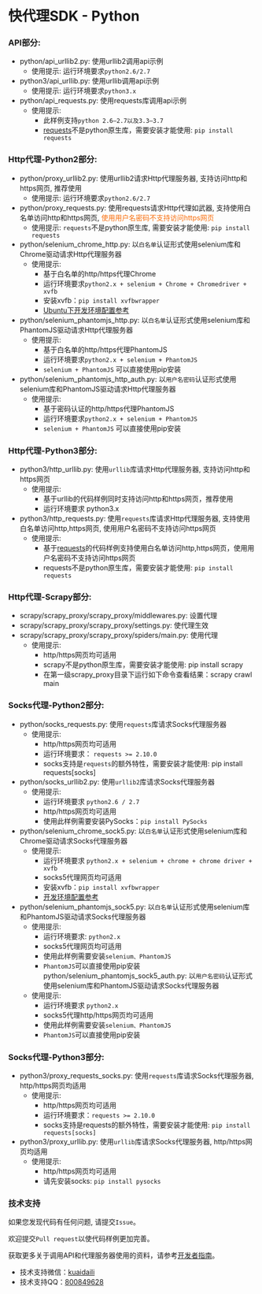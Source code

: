 # 快代理SDK - Python

### API部分:
* python/api_urllib2.py: 使用urllib2调用api示例
	* 使用提示: 运行环境要求`python2.6/2.7`
* python3/api_urllib.py: 使用urllib调用api示例
	* 使用提示: 运行环境要求`python3.x`
* python/api_requests.py: 使用requests库调用api示例
	* 使用提示:
		* 此样例支持`python 2.6—2.7以及3.3—3.7`
		* [requests](http://docs.python-requests.org/zh_CN/latest/)不是python原生库，需要安装才能使用: `pip install requests`

### Http代理-Python2部分:
* python/proxy_urllib2.py: 使用urllib2请求Http代理服务器, 支持访问http和https网页, 推荐使用
	* 使用提示: 运行环境要求`python2.6/2.7`
* python/proxy_requests.py: 使用requests请求Http代理如武器, 支持使用白名单访问http和https网页, <font color="#f96e0c">使用用户名密码不支持访问https网页</font>
	* 使用提示: `requests`不是python原生库, 需要安装才能使用: `pip install requests`
* python/selenium_chrome_http.py: 以`白名单`认证形式使用selenium库和Chrome驱动请求Http代理服务器
	* 使用提示:
		* 基于白名单的http/https代理Chrome
		* 运行环境要求`python2.x + selenium + Chrome + Chromedriver + xvfb`
		* 安装xvfb：`pip install xvfbwrapper`
		* [Ubuntu下开发环境配置参考](https://christopher.su/2015/selenium-chromedriver-ubuntu/)
* python/selenium_phantomjs_http.py: 以`白名单`认证形式使用selenium库和PhantomJS驱动请求Http代理服务器
	* 使用提示:
		* 基于白名单的http/https代理PhantomJS
		* 运行环境要求`python2.x + selenium + PhantomJS`
		* `selenium + PhantomJS` 可以直接使用pip安装
* python/selenium_phantomjs_http_auth.py: 以`用户名密码`认证形式使用selenium库和PhantomJS驱动请求Http代理服务器
	* 使用提示:
		* 基于密码认证的http/https代理PhantomJS
		* 运行环境要求`python2.x + selenium + PhantomJS`
		* `selenium + PhantomJS` 可以直接使用pip安装

### Http代理-Python3部分:
* python3/http_urllib.py: 使用`urllib`库请求Http代理服务器, 支持访问http和https网页
	* 使用提示:
		* 基于urllib的代码样例同时支持访问http和https网页，推荐使用
		* 运行环境要求 python3.x
* python3/http_requests.py: 使用`requests`库请求Http代理服务器, 支持使用白名单访问http,https网页, <font>使用用户名密码不支持访问https网页</font>
	* 使用提示:
		* 基于[requests](http://docs.python-requests.org/zh_CN/latest/)的代码样例支持使用白名单访问http,https网页，使用用户名密码不支持访问https网页
		* requests不是python原生库，需要安装才能使用: `pip install requests`

### Http代理-Scrapy部分:
* scrapy/scrapy_proxy/scrapy_proxy/middlewares.py: 设置代理
* scrapy/scrapy_proxy/scrapy_proxy/settings.py: 使代理生效
* scrapy/scrapy_proxy/scrapy_proxy/spiders/main.py: 使用代理
	* 使用提示:
		* http/https网页均可适用
		* scrapy不是python原生库，需要安装才能使用: pip install scrapy
		* 在第一级scrapy_proxy目录下运行如下命令查看结果：scrapy crawl main

### Socks代理-Python2部分:
* python/socks_requests.py: 使用`requests`库请求Socks代理服务器
	* 使用提示:
		* http/https网页均可适用
		* 运行环境要求： `requests >= 2.10.0`
		* socks支持是`requests`的额外特性，需要安装才能使用: pip install requests[socks]
* python/socks_urllib2.py: 使用`urllib2`库请求Socks代理服务器
	* 使用提示:
		* 运行环境要求 `python2.6 / 2.7`
		* http/https网页均可适用
		* 使用此样例需要安装PySocks：`pip install PySocks`
* python/selenium_chrome_sock5.py: 以`白名单`认证形式使用selenium库和Chrome驱动请求Socks代理服务器
	* 使用提示:
		* 运行环境要求 `python2.x + selenium + chrome + chrome driver + xvfb`
		* socks5代理网页均可适用
		* 安装xvfb：`pip install xvfbwrapper`
		* [开发环境配置参考](https://christopher.su/2015/selenium-chromedriver-ubuntu/)
* python/selenium_phantomjs_sock5.py: 以`白名单`认证形式使用selenium库和PhantomJS驱动请求Socks代理服务器
	* 使用提示:
		* 运行环境要求: `python2.x`
		* socks5代理网页均可适用
		* 使用此样例需要安装`selenium、PhantomJS`
		* `PhantomJS`可以直接使用pip安装
python/selenium_phantomjs_sock5_auth.py: 以`用户名密码`认证形式使用selenium库和PhantomJS驱动请求Socks代理服务器
	* 使用提示:
		* 运行环境要求 `python2.x`
		* socks5代理http/https网页均可适用
		* 使用此样例需要安装`selenium、PhantomJS`
		* `PhantomJS`可以直接使用pip安装

### Socks代理-Python3部分:
* python3/proxy_requests_socks.py: 使用`requests`库请求Socks代理服务器, http/https网页均适用
	* 使用提示:
		* http/https网页均可适用
		* 运行环境要求：`requests >= 2.10.0`
		* socks支持是requests的额外特性，需要安装才能使用: `pip install requests[socks]`
* python3/proxy_urllib.py: 使用`urllib`库请求Socks代理服务器, http/https网页均适用
	* 使用提示:
		* http/https网页均可适用
		* 请先安装socks: `pip install pysocks`


### 技术支持

如果您发现代码有任何问题, 请提交`Issue`。

欢迎提交`Pull request`以使代码样例更加完善。

获取更多关于调用API和代理服务器使用的资料，请参考[开发者指南](https://help.kuaidaili.com/dev/api/)。

* 技术支持微信：<a href="https://img.kuaidaili.com/img/service_wx.jpg">kuaidaili</a>
* 技术支持QQ：<a href="http://q.url.cn/CDksXo?_type=wpa&qidian=true">800849628</a>
